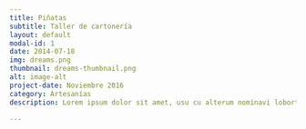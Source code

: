 ```yaml
---
title: Piñatas
subtitle: Taller de cartonería
layout: default
modal-id: 1
date: 2014-07-18
img: dreams.png
thumbnail: dreams-thumbnail.png
alt: image-alt
project-date: Noviembre 2016
category: Artesanías
description: Lorem ipsum dolor sit amet, usu cu alterum nominavi lobortis. At duo novum diceret. Tantas apeirian vix et, usu sanctus postulant inciderint ut, populo diceret necessitatibus in vim. Cu eum dicam feugiat noluisse.

---
```

